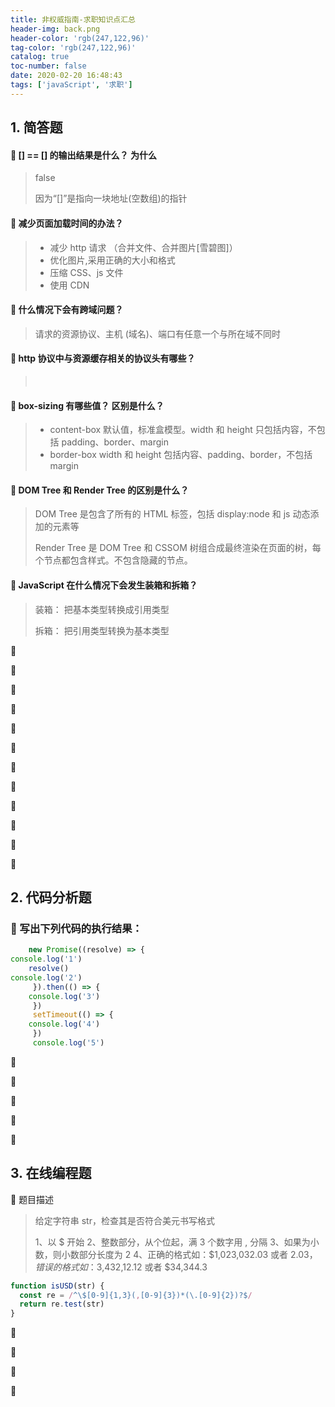```yaml
---
title: 非权威指南-求职知识点汇总
header-img: back.png
header-color: 'rgb(247,122,96)'
tag-color: 'rgb(247,122,96)'
catalog: true
toc-number: false
date: 2020-02-20 16:48:43
tags: ['javaScript', '求职']
---
```


## 1. 简答题

#### 🎈 [] == [] 的输出结果是什么？ 为什么

> false  
>
> 因为“[]”是指向一块地址(空数组)的指针

#### 🎈 减少页面加载时间的办法？

> - 减少 http 请求 （合并文件、合并图片[雪碧图]）
> - 优化图片,采用正确的大小和格式
> - 压缩 CSS、js 文件
> - 使用 CDN

#### 🎈 什么情况下会有跨域问题？

> 请求的资源协议、主机 (域名)、端口有任意一个与所在域不同时

#### 🎈 http 协议中与资源缓存相关的协议头有哪些？

> ​	

#### 🎈 box-sizing 有哪些值？ 区别是什么？

> - content-box 默认值，标准盒模型。width 和 height 只包括内容，不包括 padding、border、margin
> - border-box  width 和 height 包括内容、padding、border，不包括 margin

#### 🎈 DOM Tree 和 Render Tree 的区别是什么？

> DOM Tree 是包含了所有的 HTML 标签，包括 display:node 和 js 动态添加的元素等
>
> Render Tree 是 DOM Tree 和 CSSOM 树组合成最终渲染在页面的树，每个节点都包含样式。不包含隐藏的节点。

#### 🎈 JavaScript 在什么情况下会发生装箱和拆箱？

> 装箱： 把基本类型转换成引用类型
>
> 拆箱： 把引用类型转换为基本类型	

🎈

🎈

🎈

🎈

🎈

🎈

🎈

🎈

🎈

🎈

🎈

🎈

## 2. 代码分析题

### 🎈  写出下列代码的执行结果： 

```js
    new Promise((resolve) => {
console.log('1')
    resolve()
console.log('2')
     }).then(() => {
    console.log('3')
     })
     setTimeout(() => {
    console.log('4')
     })
     console.log('5')
```



🎈

🎈

🎈

🎈

🎈

## 3. 在线编程题

🎈 题目描述

>  给定字符串 str，检查其是否符合美元书写格式
>
> 1、以 $ 开始
> 2、整数部分，从个位起，满 3 个数字用 , 分隔
> 3、如果为小数，则小数部分长度为 2
> 4、正确的格式如：$1,023,032.03 或者 $2.03，错误的格式如：$3,432,12.12 或者 $34,344.3 

```js
function isUSD(str) {
  const re = /^\$[0-9]{1,3}(,[0-9]{3})*(\.[0-9]{2})?$/
  return re.test(str)    
}
```

🎈

🎈

🎈

🎈
